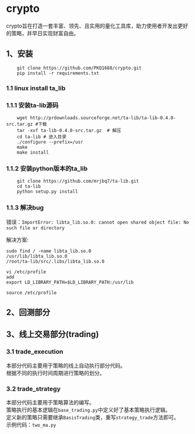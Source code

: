 # crypto

crypto旨在打造一套丰富、领先、且实用的量化工具库，助力使用者开发出更好的策略，并早日实现财富自由。

## 1、安装

```
    git clone https://github.com/PKQ1688/crypto.git
    pip install -r requirements.txt
```

### 1.1 linux install ta_lib

### 1.1.1 安装ta-lib源码

```
    wget http://prdownloads.sourceforge.net/ta-lib/ta-lib-0.4.0-src.tar.gz #下载
    tar -xvf ta-lib-0.4.0-src.tar.gz  # 解压
    cd ta-lib # 进入目录
    ./configure --prefix=/usr
    make
    make install
```

### 1.1.2 安装python版本的ta_lib

```
    git clone https://github.com/mrjbq7/ta-lib.git
    cd ta-lib
    python setup.py install
```

### 1.1.3 解决bug

错误：`ImportError: libta_lib.so.0: cannot open shared object file: No such file or directory`

解决方案:

```
sudo find / -name libta_lib.so.0
/usr/lib/libta_lib.so.0
/root/ta-lib/src/.libs/libta_lib.so.0

vi /etc/profile
add
export LD_LIBRARY_PATH=$LD_LIBRARY_PATH:/usr/lib

source /etc/profile
```

## 2、回测部分

## 3、线上交易部分(trading)

### 3.1 trade_execution

本部分代码主要用于策略的线上自动执行部分代码。<br>
根据不同的执行时间周期进行策略的划分。

### 3.2 trade_strategy

本部分代码主要用于策略算法的编写。<br>
策略执行的基本逻辑在`base_trading.py`中定义好了基本策略执行逻辑。<br>
定义新的策略只需要继承`BasisTrading`类，重写`strategy_trade`方法即可。<br>
示例代码：`two_ma.py`


